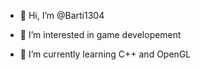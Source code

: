 - 👋 Hi, I’m @Barti1304

- 👀 I’m interested in game developement

- 🌱 I’m currently learning C++ and OpenGL
